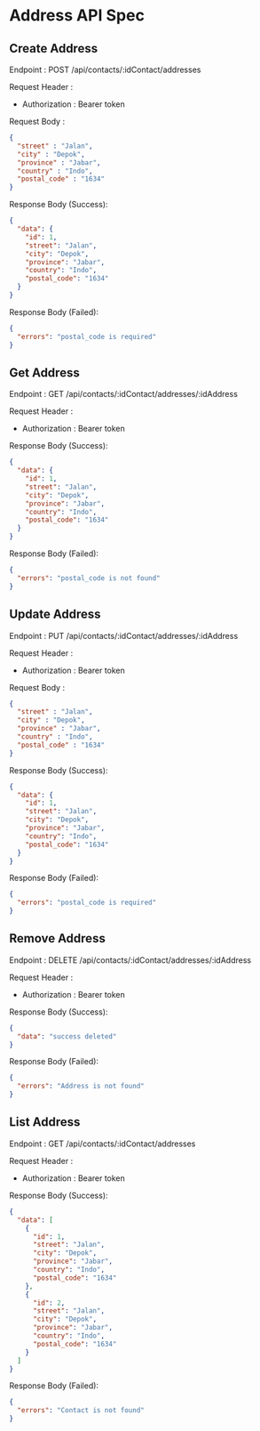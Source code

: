 # Address API Spec

## Create Address
Endpoint : POST /api/contacts/:idContact/addresses

Request Header : 
- Authorization : Bearer token

Request Body :
```json
{
  "street" : "Jalan",
  "city" : "Depok",
  "province" : "Jabar",
  "country" : "Indo",
  "postal_code" : "1634"
}
```

Response Body (Success):
```json
{
  "data": {
    "id": 1,
    "street": "Jalan",
    "city": "Depok",
    "province": "Jabar",
    "country": "Indo",
    "postal_code": "1634"
  }
}
```

Response Body (Failed):
```json
{
  "errors": "postal_code is required"
}
```
## Get  Address
Endpoint : GET /api/contacts/:idContact/addresses/:idAddress

Request Header :
- Authorization : Bearer token

Response Body (Success):
```json
{
  "data": {
    "id": 1,
    "street": "Jalan",
    "city": "Depok",
    "province": "Jabar",
    "country": "Indo",
    "postal_code": "1634"
  }
}
```

Response Body (Failed):
```json
{
  "errors": "postal_code is not found"
}
```
## Update Address
Endpoint : PUT /api/contacts/:idContact/addresses/:idAddress

Request Header :
- Authorization : Bearer token

Request Body :
```json
{
  "street" : "Jalan",
  "city" : "Depok",
  "province" : "Jabar",
  "country" : "Indo",
  "postal_code" : "1634"
}
```

Response Body (Success):
```json
{
  "data": {
    "id": 1,
    "street": "Jalan",
    "city": "Depok",
    "province": "Jabar",
    "country": "Indo",
    "postal_code": "1634"
  }
}
```

Response Body (Failed):
```json
{
  "errors": "postal_code is required"
}
```
## Remove Address
Endpoint : DELETE /api/contacts/:idContact/addresses/:idAddress

Request Header :
- Authorization : Bearer token

Response Body (Success):
```json
{
  "data": "success deleted"
}
```

Response Body (Failed):
```json
{
  "errors": "Address is not found"
}
```
## List  Address
Endpoint : GET /api/contacts/:idContact/addresses 

Request Header :
- Authorization : Bearer token

Response Body (Success):
```json
{
  "data": [
    {
      "id": 1,
      "street": "Jalan",
      "city": "Depok",
      "province": "Jabar",
      "country": "Indo",
      "postal_code": "1634"
    },
    {
      "id": 2,
      "street": "Jalan",
      "city": "Depok",
      "province": "Jabar",
      "country": "Indo",
      "postal_code": "1634"
    }
  ]
}
```

Response Body (Failed):
```json
{
  "errors": "Contact is not found"
}
```
